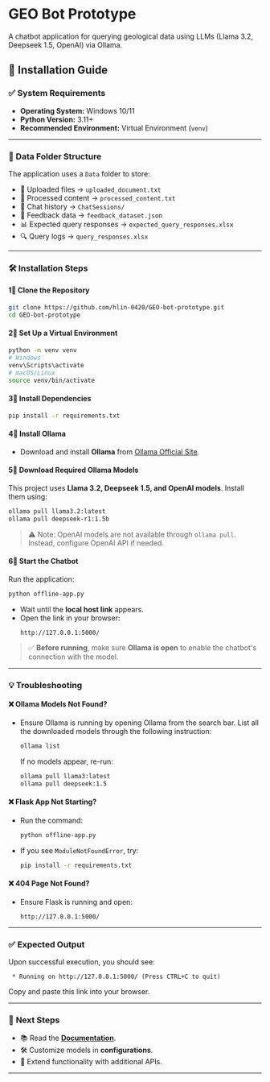 # GEO Bot Prototype

A chatbot application for querying geological data using LLMs (Llama 3.2, Deepseek 1.5, OpenAI) via Ollama.

## 🚀 Installation Guide

### ✅ System Requirements
- **Operating System:** Windows 10/11
- **Python Version:** 3.11+
- **Recommended Environment:** Virtual Environment (`venv`)

---

### 📂 Data Folder Structure
The application uses a `Data` folder to store:
- 📝 Uploaded files → `uploaded_document.txt`
- 📝 Processed content → `processed_content.txt`
- 💬 Chat history → `ChatSessions/`
- 💑 Feedback data → `feedback_dataset.json`
- 📊 Expected query responses → `expected_query_responses.xlsx`
- 🔍 Query logs → `query_responses.xlsx`

---

### 🛠️ Installation Steps

#### **1⃣ Clone the Repository**
```sh
git clone https://github.com/hlin-0420/GEO-bot-prototype.git
cd GEO-bot-prototype
```

#### **2⃣ Set Up a Virtual Environment**
```sh
python -m venv venv
# Windows
venv\Scripts\activate  
# macOS/Linux
source venv/bin/activate
```

#### **3⃣ Install Dependencies**
```sh
pip install -r requirements.txt
```

#### **4⃣ Install Ollama**
- Download and install **Ollama** from [Ollama Official Site](https://ollama.com/download).

#### **5⃣ Download Required Ollama Models**
This project uses **Llama 3.2, Deepseek 1.5, and OpenAI models**. Install them using:
```sh
ollama pull llama3.2:latest
ollama pull deepseek-r1:1.5b
```
> ⚠️ Note: OpenAI models are not available through `ollama pull`. Instead, configure OpenAI API if needed.

#### **6⃣ Start the Chatbot**
Run the application:
```sh
python offline-app.py
```
- Wait until the **local host link** appears.
- Open the link in your browser:
  ```
  http://127.0.0.1:5000/
  ```

> ✅ **Before running**, make sure **Ollama is open** to enable the chatbot's connection with the model.

---

### 💡 **Troubleshooting**
#### ❌ **Ollama Models Not Found?**
- Ensure Ollama is running by opening Ollama from the search bar. List all the downloaded models through the following instruction: 
  ```sh
  ollama list
  ```
  If no models appear, re-run:
  ```sh
  ollama pull llama3:latest
  ollama pull deepseek:1.5
  ```

#### ❌ **Flask App Not Starting?**
- Run the command:
  ```sh
  python offline-app.py
  ```
- If you see `ModuleNotFoundError`, try:
  ```sh
  pip install -r requirements.txt
  ```

#### ❌ **404 Page Not Found?**
- Ensure Flask is running and open:
  ```
  http://127.0.0.1:5000/
  ```

---

### ✅ **Expected Output**
Upon successful execution, you should see:
```
 * Running on http://127.0.0.1:5000/ (Press CTRL+C to quit)
```
Copy and paste this link into your browser.

---

### 🎯 **Next Steps**
- 📚 Read the **[Documentation]()**.
- 🛠️ Customize models in **configurations**.
- 🚀 Extend functionality with additional APIs.

---